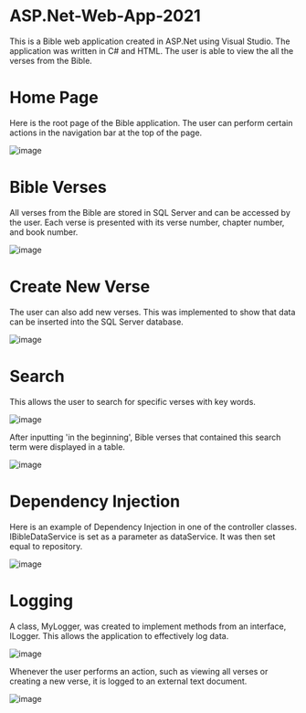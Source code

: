 # ASP.Net-Web-App-2021
This is a Bible web application created in ASP.Net using Visual Studio. The application was written in C# and HTML. The user is able to view the all the verses from the Bible.

# Home Page
Here is the root page of the Bible application. The user can perform certain actions in the navigation bar at the top of the page.

![image](https://user-images.githubusercontent.com/62003762/174076548-c2ba18c3-c475-456e-9d3a-ca922814b0d6.png)

# Bible Verses
All verses from the Bible are stored in SQL Server and can be accessed by the user. Each verse is presented with its verse number, chapter number, and book number.

![image](https://user-images.githubusercontent.com/62003762/174077858-97f66ae1-665b-4f60-96d9-222f23a1a248.png)

# Create New Verse
The user can also add new verses. This was implemented to show that data can be inserted into the SQL Server database.

![image](https://user-images.githubusercontent.com/62003762/174079410-0dde861e-cdf2-4c6b-9607-397a7c1a0976.png)

# Search
This allows the user to search for specific verses with key words.

![image](https://user-images.githubusercontent.com/62003762/174078551-c38b35e0-1677-4a61-a6a0-12342fed60c1.png)

After inputting 'in the beginning', Bible verses that contained this search term were displayed in a table.

![image](https://user-images.githubusercontent.com/62003762/174079250-f1e141d5-f676-4303-a03d-2f509846fee7.png)

# Dependency Injection
Here is an example of Dependency Injection in one of the controller classes. IBibleDataService is set as a parameter as dataService. It was then set equal to repository.

![image](https://user-images.githubusercontent.com/62003762/174082921-b94e8faa-1ad1-4972-a8f4-4df01e966571.png)

# Logging
A class, MyLogger, was created to implement methods from an interface, ILogger. This allows the application to effectively log data.

![image](https://user-images.githubusercontent.com/62003762/174082174-54694e68-a9af-4f19-836c-f224f0989aec.png)

Whenever the user performs an action, such as viewing all verses or creating a new verse, it is logged to an external text document.

![image](https://user-images.githubusercontent.com/62003762/174081952-892fa030-8bfb-4ad5-a137-de97aab7571c.png)
